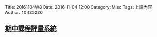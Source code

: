 Title: 20161104W8
Date: 2016-11-04 12:00
Category: Misc
Tags: 上課內容
Author: 40423226

<h2><a href="http://pygroup-ag100.rhcloud.com">期中課程評量系統</a></h2>